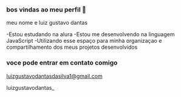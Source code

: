### bos vindas ao meu perfil  👋

meu nome e luiz gustavo dantas


-Estou estudando na alura 
-Estou me desenvolvendo na linguagem JavaScript
-Utilizando esse espaço para minha organizaçao e compartilhamento dos meus projetos desenvolvidos

### voce pode entrar em contato comigo

luizgustavodantasdasilva1@gmail.com

luizgustavodantas_
